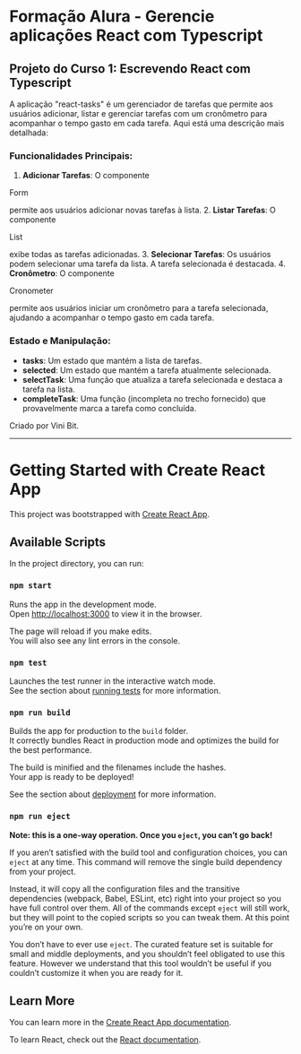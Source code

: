 # Formação Alura - Gerencie aplicações React com Typescript

## Projeto do Curso 1: Escrevendo React com Typescript

A aplicação "react-tasks" é um gerenciador de tarefas que permite aos usuários adicionar, listar e gerenciar tarefas com um cronômetro para acompanhar o tempo gasto em cada tarefa. Aqui está uma descrição mais detalhada:

### Funcionalidades Principais:
1. **Adicionar Tarefas**: O componente 

Form

 permite aos usuários adicionar novas tarefas à lista.
2. **Listar Tarefas**: O componente 

List

 exibe todas as tarefas adicionadas.
3. **Selecionar Tarefas**: Os usuários podem selecionar uma tarefa da lista. A tarefa selecionada é destacada.
4. **Cronômetro**: O componente 

Cronometer

 permite aos usuários iniciar um cronômetro para a tarefa selecionada, ajudando a acompanhar o tempo gasto em cada tarefa.

### Estado e Manipulação:
- **tasks**: Um estado que mantém a lista de tarefas.
- **selected**: Um estado que mantém a tarefa atualmente selecionada.
- **selectTask**: Uma função que atualiza a tarefa selecionada e destaca a tarefa na lista.
- **completeTask**: Uma função (incompleta no trecho fornecido) que provavelmente marca a tarefa como concluída.

Criado por Vini Bit.

---------------------------------------------------------------------------------------------------

# Getting Started with Create React App

This project was bootstrapped with [Create React App](https://github.com/facebook/create-react-app).

## Available Scripts

In the project directory, you can run:

### `npm start`

Runs the app in the development mode.\
Open [http://localhost:3000](http://localhost:3000) to view it in the browser.

The page will reload if you make edits.\
You will also see any lint errors in the console.

### `npm test`

Launches the test runner in the interactive watch mode.\
See the section about [running tests](https://facebook.github.io/create-react-app/docs/running-tests) for more information.

### `npm run build`

Builds the app for production to the `build` folder.\
It correctly bundles React in production mode and optimizes the build for the best performance.

The build is minified and the filenames include the hashes.\
Your app is ready to be deployed!

See the section about [deployment](https://facebook.github.io/create-react-app/docs/deployment) for more information.

### `npm run eject`

**Note: this is a one-way operation. Once you `eject`, you can’t go back!**

If you aren’t satisfied with the build tool and configuration choices, you can `eject` at any time. This command will remove the single build dependency from your project.

Instead, it will copy all the configuration files and the transitive dependencies (webpack, Babel, ESLint, etc) right into your project so you have full control over them. All of the commands except `eject` will still work, but they will point to the copied scripts so you can tweak them. At this point you’re on your own.

You don’t have to ever use `eject`. The curated feature set is suitable for small and middle deployments, and you shouldn’t feel obligated to use this feature. However we understand that this tool wouldn’t be useful if you couldn’t customize it when you are ready for it.

## Learn More

You can learn more in the [Create React App documentation](https://facebook.github.io/create-react-app/docs/getting-started).

To learn React, check out the [React documentation](https://reactjs.org/).
